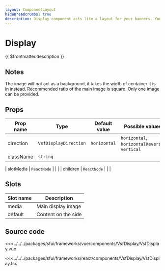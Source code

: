 ```yaml
---
layout: ComponentLayout
hideBreadcrumbs: true
description: Display component acts like a layout for your banners. You can provide main image and any content. 
---
```


# Display

{{ $frontmatter.description }}

<Generate />

## Notes 

The image will not act as a background, it takes the width of container it is in instead. Recommended ratio of the main image is square. Only one image can be provided.

## Props

| Prop name       | Type               | Default value | Possible values                   |
| --------------- | ------------------ | ------------- | --------------------------------- |
| direction       | `VsfDisplayDirection` | `horizontal`  | `horizontal`, `horizontalReverse`, `vertical` |
| className       | `string`           |               |                                   |
<!-- react -->
| slotMedia       | `ReactNode`        |               |                                   |
| children        | `ReactNode`        |               |                                   |
<!-- end react -->

<!-- vue -->
## Slots

| Slot name | Description         |
| --------- | ------------------- |
| media     | Main display image     |
| default   | Content on the side |
<!-- end vue -->

## Source code

<!-- vue -->
<<<../../../packages/sfui/frameworks/vue/components/VsfDisplay/VsfDisplay.vue
<!-- end vue -->
<!-- react -->
<<<../../../packages/sfui/frameworks/react/components/VsfDisplay/VsfDisplay.tsx
<!-- end react -->

